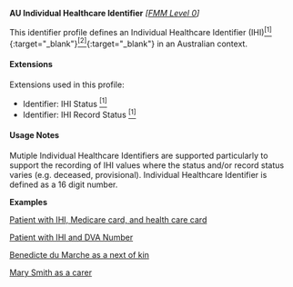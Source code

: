 **AU Individual Healthcare Identifier**  *[[FMM Level 0](guidance.html)]*

This identifier profile defines an Individual Healthcare Identifier (IHI)[<sup>[1]</sup>](http://meteor.aihw.gov.au/content/index.phtml/itemId/699117){:target="_blank"}[<sup>[2]</sup>](https://developer.digitalhealth.gov.au/specifications/national-infrastructure/ep-1826-2014/nehta-1163-2010){:target="_blank"} in an Australian context.

#### Extensions
Extensions used in this profile:
* Identifier: IHI Status [<sup>[1]</sup>](http://hl7.org.au/fhir/StructureDefinition/ihi-status)
* Identifier: IHI Record Status [<sup>[1]</sup>](http://hl7.org.au/fhir/StructureDefinition/ihi-record-status)

#### Usage Notes

Mutiple Individual Healthcare Identifiers are supported particularly to support the recording of IHI values where the status and/or record status varies (e.g. deceased, provisional).
Individual Healthcare Identifier is defined as a 16 digit number.

**Examples**

[Patient with IHI, Medicare card, and health care card](Patient-example0.html)

[Patient with IHI and DVA Number](Patient-example1.html)

[Benedicte du Marche as a next of kin](RelatedPerson-example0.html)

[Mary Smith as a carer](RelatedPerson-example1.html)
